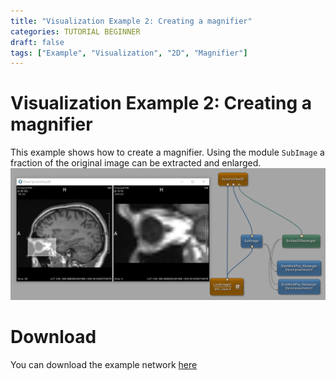 ```yaml
---
title: "Visualization Example 2: Creating a magnifier"
categories: TUTORIAL BEGINNER
draft: false
tags: ["Example", "Visualization", "2D", "Magnifier"]
---
```


# Visualization Example 2: Creating a magnifier
This example shows how to create a magnifier. Using the module `SubImage` a fraction of the original image can be extracted and enlarged.
![Screenshot](/examples/visualization/example2/image.png)

# Download
You can download the example network [here](/examples/visualization/example2/VisualizationExample2.mlab)
